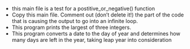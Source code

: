- this main file is a test for a postitive_or_negative() function
- Copy this main file. Comment out (don’t delete it!) the part of the code that is causing the output to go into an infinite loop.
- This program prints the largest of three integers.
- This program converts a date to the day of year and determines how many days are left in the year, taking leap year into consideration
